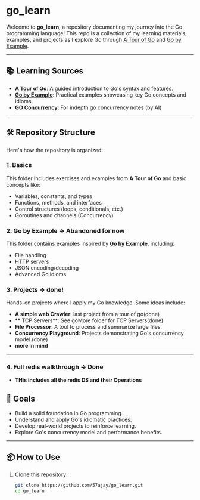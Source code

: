 # go_learn

Welcome to **go_learn**, a repository documenting my journey into the Go programming language! This repo is a collection of my learning materials, examples, and projects as I explore Go through [A Tour of Go](https://tour.golang.org/) and [Go by Example](https://gobyexample.com/).

---

## 📚 Learning Sources
- [**A Tour of Go**](https://tour.golang.org/): A guided introduction to Go's syntax and features.
- [**Go by Example**](https://gobyexample.com/): Practical examples showcasing key Go concepts and idioms.
- [**GO Concurrency**](https://github.com/57Ajay/go_learn/blob/main/goMore/Go%20CONCURRENCY.pdf): For indepth go concurrency notes (by AI)

---

## 🛠️ Repository Structure
Here's how the repository is organized:

### 1. **Basics**
This folder includes exercises and examples from **A Tour of Go** and basic concepts like:
- Variables, constants, and types
- Functions, methods, and interfaces
- Control structures (loops, conditionals, etc.)
- Goroutines and channels (Concurrency)

### 2. **Go by Example** -> Abandoned for now
This folder contains examples inspired by **Go by Example**, including:
- File handling
- HTTP servers
- JSON encoding/decoding
- Advanced Go idioms

### 3. **Projects** -> done!
Hands-on projects where I apply my Go knowledge. Some ideas include:
- **A simple web Crawler**: last project from a tour of go(done)
- ** TCP Servers**: See goMore folder for TCP Servers(done)
- **File Processor**: A tool to process and summarize large files.
- **Concurrency Playground**: Projects demonstrating Go's concurrency model.(done)
- **more in mind**
---
### 4. **Full redis walkthrough** -> Done
- **THis includes all the redis DS and their Operations**
## 🚀 Goals
- Build a solid foundation in Go programming.
- Understand and apply Go's idiomatic practices.
- Develop real-world projects to reinforce learning.
- Explore Go's concurrency model and performance benefits.

---

## 📦 How to Use
1. Clone this repository:
   ```bash
   git clone https://github.com/57ajay/go_learn.git
   cd go_learn
